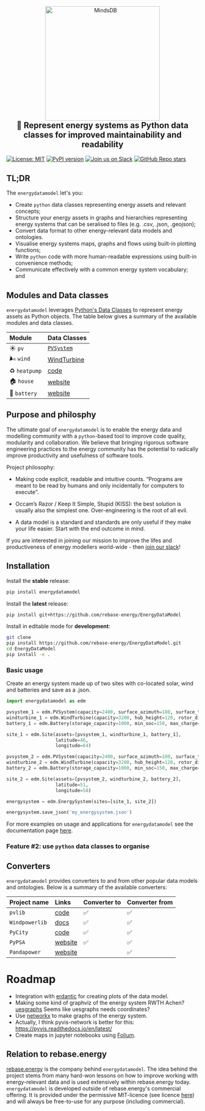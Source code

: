 <div align="center" >
    <img width="300" src="https://github.com/rebase-energy/EnergyDataModel/blob/main/assets/energydatamodel-logo.png?raw=true" alt="MindsDB"/>
<h2 style="margin-top: 0px;">
    🔋 Represent energy systems as Python data classes for improved maintainability and readability
</h2>
</div>


[![License: MIT](https://img.shields.io/badge/license-MIT-green.svg)](https://opensource.org/licenses/MIT)
[![PyPI version](https://badge.fury.io/py/energydatamodel.svg)](https://badge.fury.io/py/energydatamodel) 
[![Join us on Slack](https://img.shields.io/badge/Join%20us%20on%20Slack-%2362BEAF?style=flat&logo=slack&logoColor=white)](https://join.slack.com/t/rebase-community/shared_invite/zt-1dtd0tdo6-sXuCEy~zPnvJw4uUe~tKeA) 
[![GitHub Repo stars](https://img.shields.io/github/stars/rebase-energy/EnergyDataModel?style=social)](https://github.com/rebase-energy/EnergyDataModel)

## TL;DR
The `energydatamodel` let's you: 

* Create `python` data classes representing energy assets and relevant concepts;
* Structure your energy assets in graphs and hierarchies representing energy systems that can be seralised to files (e.g. .csv, .json, .geojson);
* Convert data format to other energy-relevant data models and ontologies.
* Visualise energy systems maps, graphs and flows using built-in plotting functions;
* Write `python` code with more human-readable expressions using built-in convenience methods;
* Communicate effectively with a common energy system vocabulary; and

## Modules and Data classes
`energydatamodel` leverages [Python's Data Classes](https://docs.python.org/3/library/dataclasses.html) to represent energy assets as Python objects. The table below gives a summary of the available modules and data classes. 

| Module   | Data Classes     |
| :---           | :----       |
| ☀️ `pv`        | [`PVSystem`](https://docs.energydatamodel.org/en/latest/energydatamodel/pv.html#energydatamodel.pv.PVSystem) | 
| 🌬️ `wind` | [WindTurbine](https://docs.energydatamodel.org/en/latest/energydatamodel/wind.html#energydatamodel.wind.WindTurbine) |
| ♻️ `heatpump` | [code](https://github.com/RWTH-EBC/pyCity) |
| 🏠 `house` | [website](https://pypsa.org/) |
| 🔋 `battery` | [website](https://www.pandapower.org/) | 

## Purpose and philosphy
The ultimate goal of `energydatamodel` is to enable the energy data and modelling community with a `python`-based tool to improve code quality, modularity and collaboration. We believe that bringing rigorous software engineering practices to the energy community has the potential to radically improve productivity and usefulness of software tools. 

Project philosophy: 

- Making code explicit, readable and intuitive counts. “Programs are meant to be read by humans and only incidentally for computers to execute”. 

- Occam’s Razor / Keep It Simple, Stupid (KISS): the best solution is usually also the simplest one. Over-engineering is the root of all evil. 

- A data model is a standard and standards are only useful if they make your life easier. Start with the end outcome in mind. 

If you are interested in joining our mission to improve the lifes and productiveness of energy modellers world-wide - then [join our slack](https://join.slack.com/t/rebase-community/shared_invite/zt-1dtd0tdo6-sXuCEy~zPnvJw4uUe~tKeA)!

## Installation

Install the **stable** release: 
```bash
pip install energydatamodel
```

Install the **latest** release: 
```bash
pip install git+https://github.com/rebase-energy/EnergyDataModel
```

Install in editable mode for **development**: 
```bash
git clone
pip install https://github.com/rebase-energy/EnergyDataModel.git
cd EnergyDataModel
pip install -e . 
```

### Basic usage

Create an energy system made up of two sites with co-located solar, wind and batteries and save as a .json. 

```python
import energydatamodel as edm

pvsystem_1 = edm.PVSystem(capacity=2400, surface_azimuth=180, surface_tilt=25)
windturbine_1 = edm.WindTurbine(capacity=3200, hub_height=120, rotor_diameter=100)
battery_1 = edm.Battery(storage_capacity=1000, min_soc=150, max_charge=500. max_discharge=500)

site_1 = edm.Site(assets=[pvsystem_1, windturbine_1, battery_1],
                  latitude=46, 
                  longitude=64)

pvsystem_2 = edm.PVSystem(capacity=2400, surface_azimuth=180, surface_tilt=25)
windturbine_2 = edm.WindTurbine(capacity=3200, hub_height=120, rotor_diameter=100)
battery_2 = edm.Battery(storage_capacity=1000, min_soc=150, max_charge=500. max_discharge=500)

site_2 = edm.Site(assets=[pvsystem_2, windturbine_2, battery_2],
                  latitude=51, 
                  longitude=58)

energysystem = edm.EnergySystem(sites=[site_1, site_2])

energysystem.save_json('my_energysystem.json')
```

For more examples on usage and applications for `energydatamodel` see the documentation page [here](https://docs.energydatamodel.org/en/latest/).

### Feature #2: use `python` data classes to organise 


## Converters
`energydatamodel` provides converters to and from other popular data models and ontologies. Below is a summary of the available converters: 

| Project name   | Links     | Converter to  | Converter from  |
| :---           | :----       | :----         | :----           |
| `pvlib`        | [code](https://github.com/pvlib/pvlib-python) | ✅ | ✅ |
| `Windpowerlib` | [docs](https://windpowerlib.readthedocs.io/en/stable/) | ✅ | ✅ |
| `PyCity` | [code](https://github.com/RWTH-EBC/pyCity) | ✅ | ✅ |
| `PyPSA` | [website](https://pypsa.org/) | ✅ | ✅ |
| `Pandapower` | [website](https://www.pandapower.org/) |  | ✅ |

# Roadmap

* Integration with [erdantic](https://github.com/drivendataorg/erdantic) for creating plots of the data model.
* Making some kind of graphviz of the energy system RWTH Achen? [uesgraphs](https://github.com/RWTH-EBC/uesgraphs) Seems like uesgraphs needs coordinates? 
* Use [networkx](https://networkx.org/documentation/stable/reference/drawing.html) to make graphs of the energy system. 
* Actually, I think pyvis-network is better for this: https://pyvis.readthedocs.io/en/latest/
* Create maps in jupyter notebooks using [Folium](https://github.com/python-visualization/folium). 


## Relation to rebase.energy
[rebase.energy](https://www.rebase.energy/) is the company behind `energydatamodel`. The idea behind the project stems from many hard-won lessons on how to improve working with energy-relevant data and is used extensively within rebase.energy today. `energydatamodel` is developed outside of rebase.energy's commercial offering. It is provided under the permissive MIT-licence (see licence [here](https://github.com/rebase-energy/EnergyDataModel/blob/main/LICENCE.md)) and will always be free-to-use for any purpose (including commercial). 
